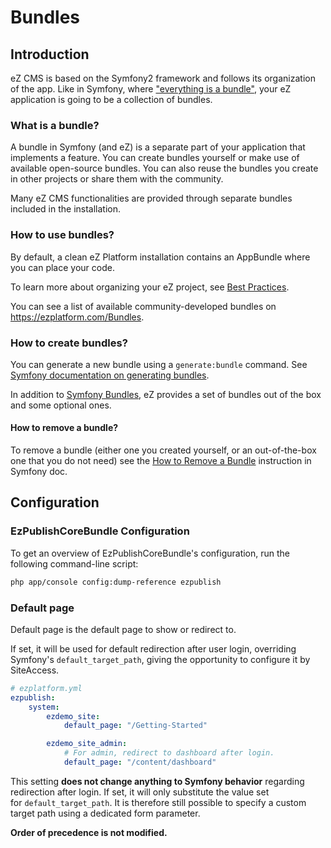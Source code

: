 # Bundles

## Introduction

eZ CMS is based on the Symfony2 framework and follows its organization of the app. Like in Symfony, where ["everything is a bundle"](http://symfony.com/doc/current/book/bundles.html), your eZ application is going to be a collection of bundles.

### What is a bundle?

A bundle in Symfony (and eZ) is a separate part of your application that implements a feature. You can create bundles yourself or make use of available open-source bundles. You can also reuse the bundles you create in other projects or share them with the community.

Many eZ CMS functionalities are provided through separate bundles included in the installation.

### How to use bundles?

By default, a clean eZ Platform installation contains an AppBundle where you can place your code.

To learn more about organizing your eZ project, see [Best Practices](best_practices.md).

You can see a list of available community-developed bundles on <https://ezplatform.com/Bundles>.

### How to create bundles?

You can generate a new bundle using a `generate:bundle` command. See [Symfony documentation on generating bundles](http://symfony.com/doc/current/bundles/SensioGeneratorBundle/commands/generate_bundle.html).

In addition to [Symfony Bundles](http://symfony.com/doc/bundles/), eZ provides a set of bundles out of the box and some optional ones.

#### How to remove a bundle?

To remove a bundle (either one you created yourself, or an out-of-the-box one that you do not need) see the [How to Remove a Bundle](http://symfony.com/doc/current/bundles/remove.html) instruction in Symfony doc.

## Configuration

### EzPublishCoreBundle Configuration

To get an overview of EzPublishCoreBundle's configuration, run the following command-line script:

``` bash
php app/console config:dump-reference ezpublish
```

### Default page

Default page is the default page to show or redirect to.

If set, it will be used for default redirection after user login, overriding Symfony's `default_target_path`, giving the opportunity to configure it by SiteAccess.

``` yaml
# ezplatform.yml
ezpublish:
    system:
        ezdemo_site:
            default_page: "/Getting-Started"

        ezdemo_site_admin:
            # For admin, redirect to dashboard after login.
            default_page: "/content/dashboard"
```

This setting **does not change anything to Symfony behavior** regarding redirection after login. If set, it will only substitute the value set for `default_target_path`. It is therefore still possible to specify a custom target path using a dedicated form parameter.

**Order of precedence is not modified.**
